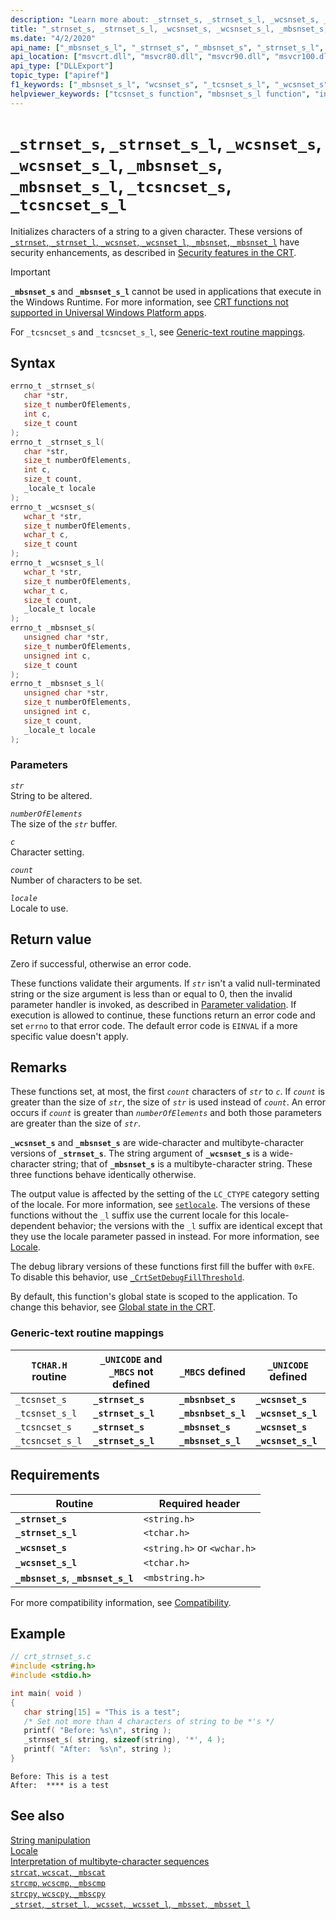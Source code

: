 ```yaml
---
description: "Learn more about: _strnset_s, _strnset_s_l, _wcsnset_s, _wcsnset_s_l, _mbsnset_s, _mbsnset_s_l"
title: "_strnset_s, _strnset_s_l, _wcsnset_s, _wcsnset_s_l, _mbsnset_s, _mbsnset_s_l"
ms.date: "4/2/2020"
api_name: ["_mbsnset_s_l", "_strnset_s", "_mbsnset_s", "_strnset_s_l", "_wcsnset_s_l", "_wcsnset_s", "_o__mbsnset_s", "_o__mbsnset_s_l", "_o__strnset_s", "_o__wcsnset_s"]
api_location: ["msvcrt.dll", "msvcr80.dll", "msvcr90.dll", "msvcr100.dll", "msvcr100_clr0400.dll", "msvcr110.dll", "msvcr110_clr0400.dll", "msvcr120.dll", "msvcr120_clr0400.dll", "ucrtbase.dll", "api-ms-win-crt-multibyte-l1-1-0.dll", "api-ms-win-crt-string-l1-1-0.dll", "ntoskrnl.exe"]
api_type: ["DLLExport"]
topic_type: ["apiref"]
f1_keywords: ["_mbsnset_s_l", "wcsnset_s", "_tcsnset_s_l", "_wcsnset_s", "_mbsnset_s", "_wcsnset_s_l", "_strnset_s_l", "strnset_s_l", "_tcsnset_s", "_strnset_s", "strnset_s", "mbsnset_s_l", "mbsnset_s", "wcsnset_s_l", "_tcsncset_s", "_tcsncset_s_l"]
helpviewer_keywords: ["tcsnset_s function", "mbsnset_s_l function", "initializing characters", "wcsnset_s function", "mbsnset_s function", "_tcsnset_s_l function", "_strnset_s_l function", "_mbsnset_s function", "strnset_s_l function", "_tcsnset_s function", "_strnset_s function", "tcsnset_s_l function", "_mbsnset_s_l function", "strnset_s function", "_wcsnset_s function", "_tcsncset_s function", "_tcsncset_s_l function"]
---
```

# `_strnset_s`, `_strnset_s_l`, `_wcsnset_s`, `_wcsnset_s_l`, `_mbsnset_s`, `_mbsnset_s_l`, `_tcsncset_s`, `_tcsncset_s_l`

Initializes characters of a string to a given character. These versions of [`_strnset`, `_strnset_l`, `_wcsnset`, `_wcsnset_l`, `_mbsnset`, `_mbsnset_l`](strnset-strnset-l-wcsnset-wcsnset-l-mbsnset-mbsnset-l.md) have security enhancements, as described in [Security features in the CRT](../security-features-in-the-crt.md).

> [!IMPORTANT]
> **`_mbsnset_s`** and **`_mbsnset_s_l`** cannot be used in applications that execute in the Windows Runtime. For more information, see [CRT functions not supported in Universal Windows Platform apps](../../cppcx/crt-functions-not-supported-in-universal-windows-platform-apps.md).

For `_tcsncset_s` and `_tcsncset_s_l`, see [Generic-text routine mappings](#generic-text-routine-mappings).

## Syntax

```C
errno_t _strnset_s(
   char *str,
   size_t numberOfElements,
   int c,
   size_t count
);
errno_t _strnset_s_l(
   char *str,
   size_t numberOfElements,
   int c,
   size_t count,
   _locale_t locale
);
errno_t _wcsnset_s(
   wchar_t *str,
   size_t numberOfElements,
   wchar_t c,
   size_t count
);
errno_t _wcsnset_s_l(
   wchar_t *str,
   size_t numberOfElements,
   wchar_t c,
   size_t count,
   _locale_t locale
);
errno_t _mbsnset_s(
   unsigned char *str,
   size_t numberOfElements,
   unsigned int c,
   size_t count
);
errno_t _mbsnset_s_l(
   unsigned char *str,
   size_t numberOfElements,
   unsigned int c,
   size_t count,
   _locale_t locale
);
```

### Parameters

*`str`*\
String to be altered.

*`numberOfElements`*\
The size of the *`str`* buffer.

*`c`*\
Character setting.

*`count`*\
Number of characters to be set.

*`locale`*\
Locale to use.

## Return value

Zero if successful, otherwise an error code.

These functions validate their arguments. If *`str`* isn't a valid null-terminated string or the size argument is less than or equal to 0, then the invalid parameter handler is invoked, as described in [Parameter validation](../parameter-validation.md). If execution is allowed to continue, these functions return an error code and set `errno` to that error code. The default error code is `EINVAL` if a more specific value doesn't apply.

## Remarks

These functions set, at most, the first *`count`* characters of *`str`* to *`c`*. If *`count`* is greater than the size of *`str`*, the size of *`str`* is used instead of *`count`*. An error occurs if *`count`* is greater than *`numberOfElements`* and both those parameters are greater than the size of *`str`*.

**`_wcsnset_s`** and **`_mbsnset_s`** are wide-character and multibyte-character versions of **`_strnset_s`**. The string argument of **`_wcsnset_s`** is a wide-character string; that of **`_mbsnset_s`** is a multibyte-character string. These three functions behave identically otherwise.

The output value is affected by the setting of the `LC_CTYPE` category setting of the locale. For more information, see [`setlocale`](setlocale-wsetlocale.md). The versions of these functions without the `_l` suffix use the current locale for this locale-dependent behavior; the versions with the `_l` suffix are identical except that they use the locale parameter passed in instead. For more information, see [Locale](../locale.md).

The debug library versions of these functions first fill the buffer with `0xFE`. To disable this behavior, use [`_CrtSetDebugFillThreshold`](crtsetdebugfillthreshold.md).

By default, this function's global state is scoped to the application. To change this behavior, see [Global state in the CRT](../global-state.md).

### Generic-text routine mappings

| `TCHAR.H` routine | `_UNICODE` and `_MBCS` not defined | `_MBCS` defined | `_UNICODE` defined |
|---|---|---|---|
| `_tcsnset_s` | **`_strnset_s`** | **`_mbsnbset_s`** | **`_wcsnset_s`** |
| `_tcsnset_s_l` | **`_strnset_s_l`** | **`_mbsnbset_s_l`** | **`_wcsnset_s_l`** |
| `_tcsncset_s` | **`_strnset_s`** | **`_mbsnset_s`** | **`_wcsnset_s`** |
| `_tcsncset_s_l` | **`_strnset_s_l`** | **`_mbsnset_s_l`** | **`_wcsnset_s_l`** |

## Requirements

| Routine | Required header |
|---|---|
| **`_strnset_s`** | `<string.h>` |
| **`_strnset_s_l`** | `<tchar.h>` |
| **`_wcsnset_s`** | `<string.h>` or `<wchar.h>` |
| **`_wcsnset_s_l`** | `<tchar.h>` |
| **`_mbsnset_s`**, **`_mbsnset_s_l`** | `<mbstring.h>` |

For more compatibility information, see [Compatibility](../compatibility.md).

## Example

```C
// crt_strnset_s.c
#include <string.h>
#include <stdio.h>

int main( void )
{
   char string[15] = "This is a test";
   /* Set not more than 4 characters of string to be *'s */
   printf( "Before: %s\n", string );
   _strnset_s( string, sizeof(string), '*', 4 );
   printf( "After:  %s\n", string );
}
```

```Output
Before: This is a test
After:  **** is a test
```

## See also

[String manipulation](../string-manipulation-crt.md)\
[Locale](../locale.md)\
[Interpretation of multibyte-character sequences](../interpretation-of-multibyte-character-sequences.md)\
[`strcat`, `wcscat`, `_mbscat`](strcat-wcscat-mbscat.md)\
[`strcmp`, `wcscmp`, `_mbscmp`](strcmp-wcscmp-mbscmp.md)\
[`strcpy`, `wcscpy`, `_mbscpy`](strcpy-wcscpy-mbscpy.md)\
[`_strset`, `_strset_l`, `_wcsset`, `_wcsset_l`, `_mbsset`, `_mbsset_l`](strset-strset-l-wcsset-wcsset-l-mbsset-mbsset-l.md)
